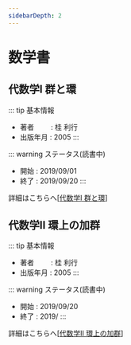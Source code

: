 ```yaml
---
sidebarDepth: 2
---
```


# 数学書

## 代数学I 群と環

::: tip 基本情報
- 著者 &nbsp; &nbsp; &nbsp; &thinsp; : 桂 利行
- 出版年月 : 2005
:::

::: warning ステータス(読書中)
- 開始 : 2019/09/01
- 終了 : 2019/09/20
:::

詳細はこちらへ\[<a href="/my_page/book_review/mathematics/algebra1" target="_blank">代数学I 群と環</a>\]

## 代数学II 環上の加群

::: tip 基本情報
- 著者 &nbsp; &nbsp; &nbsp; &thinsp; : 桂 利行
- 出版年月 : 2005
:::

::: warning ステータス(読書中)
- 開始 : 2019/09/20
- 終了 : 2019/
:::

詳細はこちらへ\[<a href="/my_page/book_review/mathematics/algebra2" target="_blank">代数学II 環上の加群</a>\]
